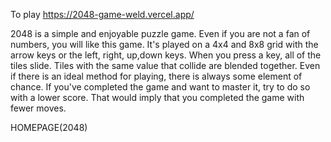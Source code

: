 To play https://2048-game-weld.vercel.app/

2048 is a simple and enjoyable puzzle game. Even if you are not a fan of numbers, you will like this game. It's played on a 4x4 and 8x8 grid with the arrow keys or the left, right, up,down keys. When you press a key, all of the tiles slide. Tiles with the same value that collide are blended together. Even if there is an ideal method for playing, there is always some element of chance. If you've completed the game and want to master it, try to do so with a lower score. That would imply that you completed the game with fewer moves.

HOMEPAGE(2048)
